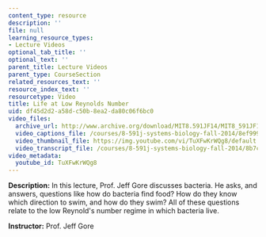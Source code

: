 ```yaml
---
content_type: resource
description: ''
file: null
learning_resource_types:
- Lecture Videos
optional_tab_title: ''
optional_text: ''
parent_title: Lecture Videos
parent_type: CourseSection
related_resources_text: ''
resource_index_text: ''
resourcetype: Video
title: Life at Low Reynolds Number
uid: df45d2d2-a58d-c50b-8ea2-da80c06f6bc0
video_files:
  archive_url: http://www.archive.org/download/MIT8.591JF14/MIT8_591JF14_lec11_300k.mp4
  video_captions_file: /courses/8-591j-systems-biology-fall-2014/8ef999e5c27f5631ae0ca55b326f11c7_TuXFwKrWQg8.vtt
  video_thumbnail_file: https://img.youtube.com/vi/TuXFwKrWQg8/default.jpg
  video_transcript_file: /courses/8-591j-systems-biology-fall-2014/8b7c688dc1a9db3a505baf7f7b8ccb9e_TuXFwKrWQg8.pdf
video_metadata:
  youtube_id: TuXFwKrWQg8
---
```


**Description:** In this lecture, Prof. Jeff Gore discusses bacteria. He asks, and answers, questions like how do bacteria find food? How do they know which direction to swim, and how do they swim? All of these questions relate to the low Reynold's number regime in which bacteria live.

**Instructor:** Prof. Jeff Gore